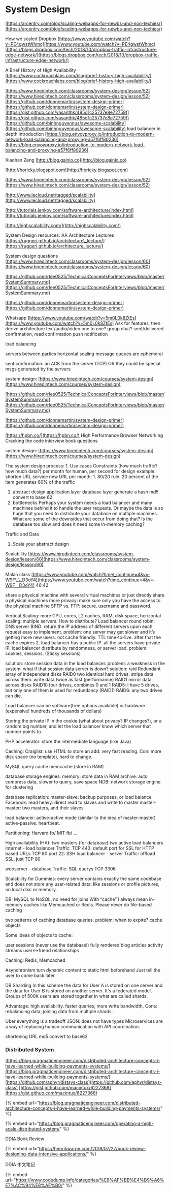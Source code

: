 # System Design

[https://arcentry.com/blog/scaling-webapps-for-newbs-and-non-techies/](https://arcentry.com/blog/scaling-webapps-for-newbs-and-non-techies/)

How we scaled Dropbox [https://www.youtube.com/watch?v=PE4gwstWhmc](https://www.youtube.com/watch?v=PE4gwstWhmc) [https://blogs.dropbox.com/tech/2018/10/dropbox-traffic-infrastructure-edge-network/](https://blogs.dropbox.com/tech/2018/10/dropbox-traffic-infrastructure-edge-network/)

A Brief History of High Availability [https://www.cockroachlabs.com/blog/brief-history-high-availability/](https://www.cockroachlabs.com/blog/brief-history-high-availability/)

[https://www.hiredintech.com/classrooms/system-design/lesson/52](https://www.hiredintech.com/classrooms/system-design/lesson/52) [https://github.com/donnemartin/system-design-primer](https://github.com/donnemartin/system-design-primer) [https://gist.github.com/vasanthk/485d1c25737e8e72759f](https://gist.github.com/vasanthk/485d1c25737e8e72759f) [https://github.com/binhnguyennus/awesome-scalability](https://github.com/binhnguyennus/awesome-scalability) load balancer in depth introduction [https://blog.envoyproxy.io/introduction-to-modern-network-load-balancing-and-proxying-a57f6ff80236](https://blog.envoyproxy.io/introduction-to-modern-network-load-balancing-and-proxying-a57f6ff80236)

Xiaohan Zeng [http://blog.gainlo.co](http://blog.gainlo.co)

[http://horicky.blogspot.com](http://horicky.blogspot.com)

[https://www.hiredintech.com/classrooms/system-design/lesson/52](https://www.hiredintech.com/classrooms/system-design/lesson/52)

[http://www.lecloud.net/tagged/scalability](http://www.lecloud.net/tagged/scalability)

[http://tutorials.jenkov.com/software-architecture/index.html](http://tutorials.jenkov.com/software-architecture/index.html)

[http://highscalability.com/](http://highscalability.com/)

System Design resources: AA Architecture Lectures [https://ruggeri.github.io/architecture\_lecture/](https://ruggeri.github.io/architecture_lecture/)

System design questions [https://www.hiredintech.com/classrooms/system-design/lesson/60](https://www.hiredintech.com/classrooms/system-design/lesson/60)

[https://github.com/rlee0525/TechnicalConceptsForInterviews/blob/master/SystemSummary.md](https://github.com/rlee0525/TechnicalConceptsForInterviews/blob/master/SystemSummary.md)

[https://github.com/donnemartin/system-design-primer](https://github.com/donnemartin/system-design-primer)

Whatsapp [https://www.youtube.com/watch?v=5m0L0k8ZtEs](https://www.youtube.com/watch?v=5m0L0k8ZtEs) Ask for features, then derive architecture text/audio/video one to one? group chat? sent/delivered confirmation, read confirmation push notification

load balancing

servers between parties horizontal scaling message queues are ephemeral

sent confirmation: an ACK from the server \(TCP\) OR they could be special msgs generated by the servers

system design: [https://www.hiredintech.com/courses/system-design](https://www.hiredintech.com/courses/system-design)

[https://github.com/rlee0525/TechnicalConceptsForInterviews/blob/master/SystemSummary.md](https://github.com/rlee0525/TechnicalConceptsForInterviews/blob/master/SystemSummary.md)

[https://github.com/donnemartin/system-design-primer](https://github.com/donnemartin/system-design-primer)

[https://hpbn.co/](https://hpbn.co/) High Performance Browser Networking Cracking the code interview book questions

system design: [https://www.hiredintech.com/courses/system-design](https://www.hiredintech.com/courses/system-design)

The system design process: 1. Use cases Constraints \(how much traffic? how much data?\) per month for human, per second for design example: shorten URL service new URL per month: 1. 80/20 rule: 20 percent of the item generates 80% of the traffic

1. abstract design application layer database layer generate a hash md5 convert to base 62
2. bottlenecks Perhaps your system needs a load balancer and many machines behind it to handle the user requests. Or maybe the data is so huge that you need to distribute your database on multiple machines. What are some of the downsides that occur from doing that? Is the database too slow and does it need some in-memory caching?

Traffic and Data

1. Scale your abstract design

Scalability [https://www.hiredintech.com/classrooms/system-design/lesson/60](https://www.hiredintech.com/classrooms/system-design/lesson/60)

Malan class [https://www.youtube.com/watch?time\_continue=4&v=-W9F\_\_D3oY4](https://www.youtube.com/watch?time_continue=4&v=-W9F__D3oY4) 46:42

share a physical machine with several virtual machines or just directly share a physical machines more privacy: make sure only you have the access to the physical machine SFTP vs. FTP: secure. username and password.

Vertical Scaling: more CPU, cores, L2 caches, RAM, disk space, horizontal scaling: multiple servers. How to distribute? Load balancer round robin: DNS server BIND: return the IP address of different servers upon each request easy to implement. problem: one server may get slower and it’s getting more new users. not cache friendly. TTL time-to-live. after that the cache expires 2. load balancer has a public IP. all the servers have private IP. load balancer distribute by randomness, or server load. problem: cookies, sessions. \(Sticky sessions\)

solution: store session data in the load balancer. problem: a weakness in the system: what if that session data server is down? solution: raid Redundant array of independent disks RAID0 two identical hard drives. stripe data across them. write data twice as fast \(performance\) RAID1 mirror data across disks RAID10 four drives, combines 0 and 1 RAID5: I have 5 drives, but only one of them is used for redundancy \(RAID1\) RAID6: any two drives can die.

Load balancer can be software\(free options available\) or hardware \(expensive! hundreds of thousands of dollars\)

Storing the private IP in the cookie \(what about privacy? IP changes?\), or a random big number, and let the load balancer know which server that number points to.

PHP accelerator: store the intermediate language \(like Java\)

Caching: Craiglist: use HTML to store an add: very fast reading. Con: more disk space \(no template\), hard to change.

MySQL query cache memcache \(store in RAM\)

database storage engines: memory: store data in RAM archive: auto compress data, slower to query, save space NDB: network storage engine for clustering

database replication: master-slave: backup purposes, or load balance Facebook: read heavy: direct read to slaves and write to master master-master: two masters, and their slaves

load balancer: active-active mode \(similar to the idea of master-master\) active-passive. heartbeat.

Partitioning: Harvard fb/ MIT fb/ …

High availability \(HA\): two masters \(for database\) two active load balancers Internet - load balancer Traffic: TCP 443: default port for SSL for HTTP based URLs TCP 80 port 22: SSH load balancer - server Traffic: offload SSL, just TCP 80

webserver - database Traffic: SQL querys TCP 3306

Scalability for Dummies: every server contains exactly the same codebase and does not store any user-related data, like sessions or profile pictures, on local disc or memory.

DB: MySQL to NoSQL, no need for joins With “cache” I always mean in-memory caches like Memcached or Redis. Please never do file-based caching

two patterns of caching database queries. problem: when to expire? cache objects

Some ideas of objects to cache:

user sessions \(never use the database!\) fully rendered blog articles activity streams user&lt;-&gt;friend relationships

Caching: Redis, Memcached

Asynchronism turn dynamic content to static html beforehand Just tell the user to come back later

DB Sharding In this scheme the data for User A is stored on one server and the data for User B is stored on another server. It's a federated model. Groups of 500K users are stored together in what are called shards.

Advantage: high availability. faster queries, more write bandwidth, Cons: rebalancing data; joining data from multiple shards.

Uber everything is a tradeoff JSON: does not have types Microservices are a way of replacing human communication with API coordination.

shortening URL md5 convert to base62

### Distributed System

[https://blog.pragmaticengineer.com/distributed-architecture-concepts-i-have-learned-while-building-payments-systems/](https://blog.pragmaticengineer.com/distributed-architecture-concepts-i-have-learned-while-building-payments-systems/) [https://github.com/aphyr/distsys-class](https://github.com/aphyr/distsys-class) [https://gist.github.com/macintux/6227368](https://gist.github.com/macintux/6227368)

{% embed url="https://blog.pragmaticengineer.com/distributed-architecture-concepts-i-have-learned-while-building-payments-systems/" %}

{% embed url="https://blog.pragmaticengineer.com/operating-a-high-scale-distributed-system/" %}

DDIA Book Review

{% embed url="https://henrikwarne.com/2019/07/27/book-review-designing-data-intensive-applications/" %}

DDIA 中文笔记

{% embed url="https://www.codedump.info/categories/%E8%AF%BB%E4%B9%A6%E7%AC%94%E8%AE%B0/" %}

